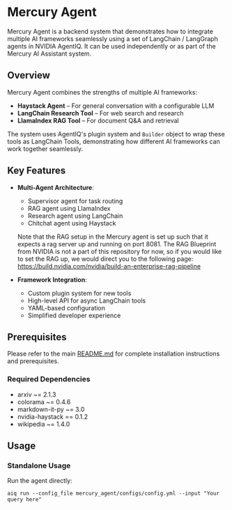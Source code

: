 <!--
SPDX-FileCopyrightText: Copyright (c) 2025, NVIDIA CORPORATION & AFFILIATES. All rights reserved.
SPDX-License-Identifier: Apache-2.0

Licensed under the Apache License, Version 2.0 (the "License");
you may not use this file except in compliance with the License.
You may obtain a copy of the License at

http://www.apache.org/licenses/LICENSE-2.0

Unless required by applicable law or agreed to in writing, software
distributed under the License is distributed on an "AS IS" BASIS,
WITHOUT WARRANTIES OR CONDITIONS OF ANY KIND, either express or implied.
See the License for the specific language governing permissions and
limitations under the License.
-->

# Mercury Agent

Mercury Agent is a backend system that demonstrates how to integrate multiple AI frameworks seamlessly using a set of LangChain / LangGraph agents in NVIDIA AgentIQ. It can be used independently or as part of the Mercury AI Assistant system.

## Overview

Mercury Agent combines the strengths of multiple AI frameworks:
- **Haystack Agent** – For general conversation with a configurable LLM
- **LangChain Research Tool** – For web search and research
- **LlamaIndex RAG Tool** – For document Q&A and retrieval

The system uses AgentIQ's plugin system and `Builder` object to wrap these tools as LangChain Tools, demonstrating how different AI frameworks can work together seamlessly.

## Key Features

- **Multi-Agent Architecture**:
  - Supervisor agent for task routing
  - RAG agent using LlamaIndex
  - Research agent using LangChain
  - Chitchat agent using Haystack

  Note that the RAG setup in the Mercury agent is set up such that it expects a rag server up and running on port 8081. The RAG Blueprint from NVIDIA is not a part of this repository for now, so if you would like to set the RAG up, we would direct you to the following page: https://build.nvidia.com/nvidia/build-an-enterprise-rag-pipeline

- **Framework Integration**:
  - Custom plugin system for new tools
  - High-level API for async LangChain tools
  - YAML-based configuration
  - Simplified developer experience

## Prerequisites

Please refer to the main [README.md](../README.md) for complete installation instructions and prerequisites.

### Required Dependencies

- arxiv ~= 2.1.3
- colorama ~= 0.4.6
- markdown-it-py ~= 3.0
- nvidia-haystack == 0.1.2
- wikipedia ~= 1.4.0

## Usage

### Standalone Usage

Run the agent directly:
```
aiq run --config_file mercury_agent/configs/config.yml --input "Your query here"
```